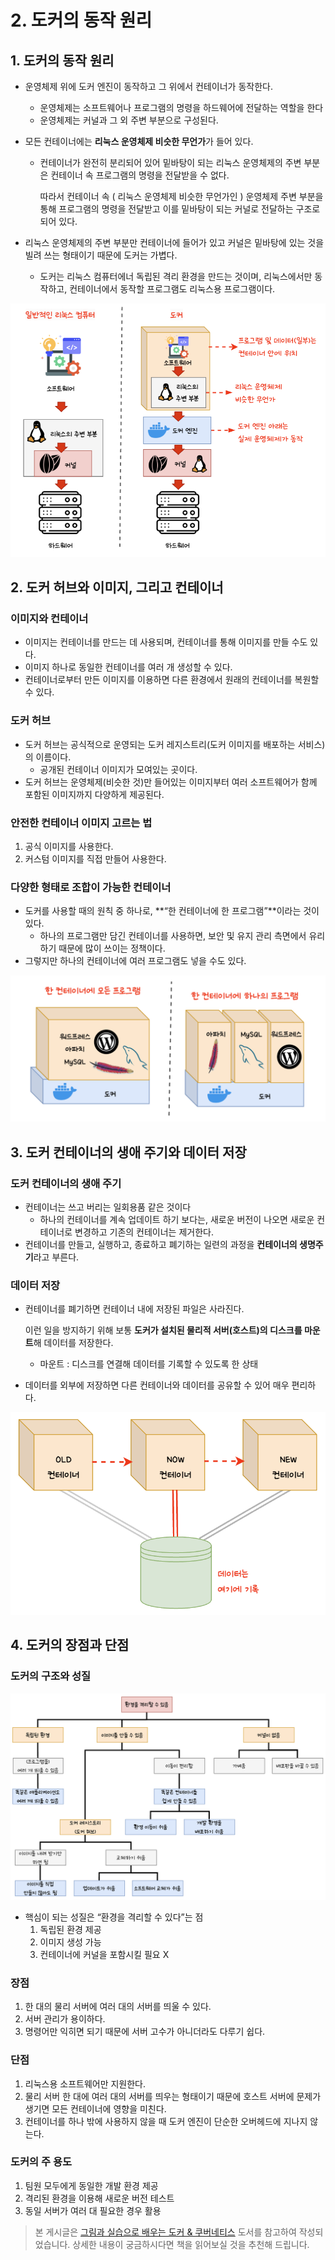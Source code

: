 # 2. 도커의 동작 원리

## 1. 도커의 동작 원리

- 운영체제 위에 도커 엔진이 동작하고 그 위에서 컨테이너가 동작한다.
    - 운영체제는 소프트웨어나 프로그램의 명령을 하드웨어에 전달하는 역할을 한다
    - 운영체제는 커널과 그 외 주변 부분으로 구성된다.
- 모든 컨테이너에는 **리눅스 운영체제 비슷한 무언가**가 들어 있다.
    - 컨테이너가 완전히 분리되어 있어 밑바탕이 되는 리눅스 운영체제의 주변 부분은 컨테이너 속 프로그램의 명령을 전달받을 수 없다.

      따라서 컨테이너 속 ( 리눅스 운영체제 비슷한 무언가인 ) 운영체제 주변 부분을 통해 프로그램의 명령을 전달받고 이를 밑바탕이 되는 커널로 전달하는 구조로 되어 있다.

- 리눅스 운영체제의 주변 부분만 컨테이너에 들어가 있고 커널은 밑바탕에 있는 것을 빌려 쓰는 형태이기 때문에 도커는 가볍다.
    - 도커는 리눅스 컴퓨터에너 독립된 격리 환경을 만드는 것이며, 리눅스에서만 동작하고, 컨테이너에서 동작할 프로그램도 리눅스용 프로그램이다.

![](../.vuepress/public/images/docker&k8s/02-01.png)

## 2. 도커 허브와 이미지, 그리고 컨테이너

### 이미지와 컨테이너

- 이미지는 컨테이너를 만드는 데 사용되며, 컨테이너를 통해 이미지를 만들 수도 있다.
- 이미지 하나로 동일한 컨테이너를 여러 개 생성할 수 있다.
- 컨테이너로부터 만든 이미지를 이용하면 다른 환경에서 원래의 컨테이너를 복원할 수 있다.

### 도커 허브

- 도커 허브는 공식적으로 운영되는 도커 레지스트리(도커 이미지를 배포하는 서비스)의 이름이다.
    - 공개된 컨테이너 이미지가 모여있는 곳이다.
- 도커 허브는 운영체제(비슷한 것)만 들어있는 이미지부터 여러 소프트웨어가 함께 포함된 이미지까지 다양하게 제공된다.

### 안전한 컨테이너 이미지 고르는 법

1. 공식 이미지를 사용한다.
2. 커스텀 이미지를 직접 만들어 사용한다.

### 다양한 형태로 조합이 가능한 컨테이너

- 도커를 사용할 때의 원칙 중 하나로, **“한 컨테이너에 한 프로그램”**이라는 것이 있다.
    - 하나의 프로그램만 담긴 컨테이너를 사용하면, 보안 및 유지 관리 측면에서 유리하기 때문에 많이 쓰이는 정책이다.
- 그렇지만 하나의 컨테이너에 여러 프로그램도 넣을 수도 있다.

![](../.vuepress/public/images/docker&k8s/02-02.png)

## 3. 도커 컨테이너의 생애 주기와 데이터 저장

### 도커 컨테이너의 생애 주기

- 컨테이너는 쓰고 버리는 일회용품 같은 것이다
    - 하나의 컨테이너를 계속 업데이트 하기 보다는, 새로운 버전이 나오면 새로운 컨테이너로 변경하고 기존의 컨테이너는 제거한다.
- 컨테이너를 만들고, 실행하고, 종료하고 폐기하는 일련의 과정을 **컨테이너의 생명주기**라고 부른다.

### 데이터 저장

- 컨테이너를 폐기하면 컨테이너 내에 저장된 파일은 사라진다.

  이런 일을 방지하기 위해 보통 **도커가 설치된 물리적 서버(호스트)의 디스크를 마운트**해 데이터를 저장한다.

    - 마운트 : 디스크를 연결해 데이터를 기록할 수 있도록 한 상태
- 데이터를 외부에 저장하면 다른 컨테이너와 데이터를 공유할 수 있어 매우 편리하다.

![](../.vuepress/public/images/docker&k8s/02-03.png)

## 4. 도커의 장점과 단점

### 도커의 구조와 성질

![](../.vuepress/public/images/docker&k8s/02-04.png)

- 핵심이 되는 성질은 “환경을 격리할 수 있다”는 점
    1. 독립된 환경 제공
    2. 이미지 생성 가능
    3. 컨테이너에 커널을 포함시킬 필요 X

### 장점

1. 한 대의 물리 서버에 여러 대의 서버를 띄울 수 있다.
2. 서버 관리가 용이하다.
3. 명령어만 익히면 되기 때문에 서버 고수가 아니더라도 다루기 쉽다.

### 단점

1. 리눅스용 소프트웨어만 지원한다.
2. 물리 서버 한 대에 여러 대의 서버를 띄우는 형태이기 때문에 호스트 서버에 문제가 생기면 모든 컨테이너에 영향을 미친다.
3. 컨테이너를 하나 밖에 사용하지 않을 때 도커 엔진이 단순한 오버헤드에 지나지 않는다.

### 도커의 주 용도

1. 팀원 모두에게 동일한 개발 환경 제공
2. 격리된 환경을 이용해 새로운 버전 테스트
3. 동일 서버가 여러 대 필요한 경우 활용

> 본 게시글은 [그림과 실습으로 배우는 도커 & 쿠버네티스](https://product.kyobobook.co.kr/detail/S000001766500) 도서를 참고하여 작성되었습니다.
> 상세한 내용이 궁금하시다면 책을 읽어보실 것을 추천해 드립니다.
